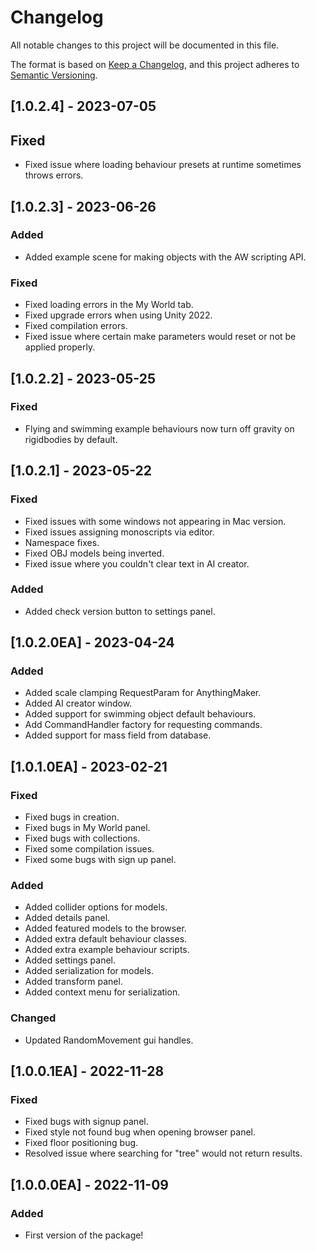 # Changelog
All notable changes to this project will be documented in this file.

The format is based on [Keep a Changelog](https://keepachangelog.com/en/1.0.0/),
and this project adheres to [Semantic Versioning](https://semver.org/spec/v2.0.0.html).

## [1.0.2.4] - 2023-07-05
## Fixed
- Fixed issue where loading behaviour presets at runtime sometimes throws errors.

## [1.0.2.3] - 2023-06-26
### Added
- Added example scene for making objects with the AW scripting API.
### Fixed
- Fixed loading errors in the My World tab.
- Fixed upgrade errors when using Unity 2022.
- Fixed compilation errors.
- Fixed issue where certain make parameters would reset or not be applied properly.

## [1.0.2.2] - 2023-05-25
### Fixed
- Flying and swimming example behaviours now turn off gravity on rigidbodies by default.

## [1.0.2.1] - 2023-05-22
### Fixed
- Fixed issues with some windows not appearing in Mac version.
- Fixed issues assigning monoscripts via editor.
- Namespace fixes.
- Fixed OBJ models being inverted.
- Fixed issue where you couldn't clear text in AI creator.
### Added
- Added check version button to settings panel.

## [1.0.2.0EA] - 2023-04-24
### Added
- Added scale clamping RequestParam for AnythingMaker.
- Added AI creator window.
- Added support for swimming object default behaviours.
- Add CommandHandler factory for requesting commands.
- Added support for mass field from database.

## [1.0.1.0EA] - 2023-02-21
### Fixed
- Fixed bugs in creation.
- Fixed bugs in My World panel.
- Fixed bugs with collections.
- Fixed some compilation issues.
- Fixed some bugs with sign up panel.
### Added
- Added collider options for models.
- Added details panel.
- Added featured models to the browser.
- Added extra default behaviour classes.
- Added extra example behaviour scripts.
- Added settings panel.
- Added serialization for models.
- Added transform panel.
- Added context menu for serialization.
### Changed
- Updated RandomMovement gui handles.

## [1.0.0.1EA] - 2022-11-28
### Fixed
- Fixed bugs with signup panel.
- Fixed style not found bug when opening browser panel.
- Fixed floor positioning bug.
- Resolved issue where searching for "tree" would not return results.

## [1.0.0.0EA] - 2022-11-09
### Added
- First version of the package!
